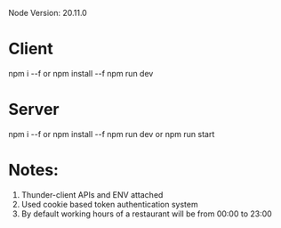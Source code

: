 Node Version: 20.11.0

# Client

npm i --f or npm install --f
npm run dev

# Server

npm i --f or npm install --f
npm run dev or npm run start

# Notes:

1. Thunder-client APIs and ENV attached
2. Used cookie based token authentication system
3. By default working hours of a restaurant will be from 00:00 to 23:00
